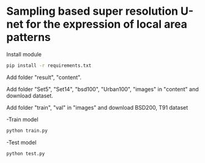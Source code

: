 # Sampling based super resolution U-net for the expression of local area patterns


Install module
```bash
pip install -r requirements.txt
```

Add folder "result", "content".


Add folder "Set5", "Set14", "bsd100", "Urban100", "images" in "content" and download dataset. 


Add folder "train", "val" in "images" and download BSD200, T91 dataset



-Train model

```bash
python train.py
```

-Test model

```bash
python test.py
```
